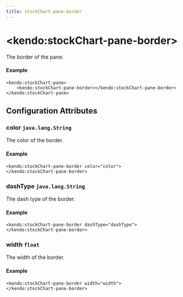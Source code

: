 ```yaml
---
title: stockChart-pane-border
---
```


# \<kendo:stockChart-pane-border\>

The border of the pane.

#### Example
    <kendo:stockChart-pane>
        <kendo:stockChart-pane-border></kendo:stockChart-pane-border>
    </kendo:stockChart-pane>

## Configuration Attributes

### color `java.lang.String`

The color of the border.

#### Example
    <kendo:stockChart-pane-border color="color">
    </kendo:stockChart-pane-border>

### dashType `java.lang.String`

The dash type of the border.

#### Example
    <kendo:stockChart-pane-border dashType="dashType">
    </kendo:stockChart-pane-border>

### width `float`

The width of the border.

#### Example
    <kendo:stockChart-pane-border width="width">
    </kendo:stockChart-pane-border>

